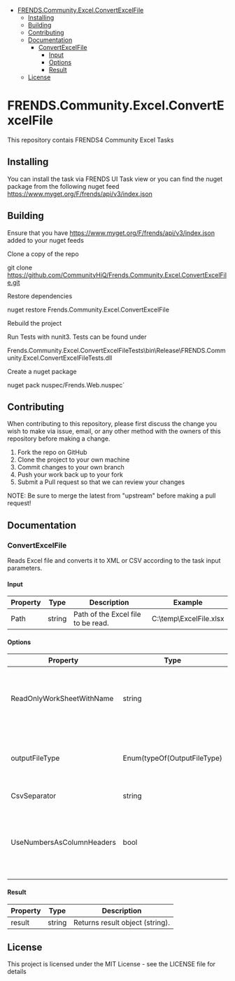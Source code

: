 ﻿- [FRENDS.Community.Excel.ConvertExcelFile](#FRENDS.Community.Excel.ConvertExcelFile)
   - [Installing](#installing)
   - [Building](#building)
   - [Contributing](#contributing)
   - [Documentation](#documentation)
      - [ConvertExcelFile](#convertExcelFile)
		 - [Input](#input)
		 - [Options](#options)
		 - [Result](#result)
   - [License](#license)
       
# FRENDS.Community.Excel.ConvertExcelFile
This repository contais FRENDS4 Community Excel Tasks

## Installing
You can install the task via FRENDS UI Task view or you can find the nuget package from the following nuget feed
https://www.myget.org/F/frends/api/v3/index.json

## Building
Ensure that you have https://www.myget.org/F/frends/api/v3/index.json added to your nuget feeds

Clone a copy of the repo

git clone https://github.com/CommunityHiQ/Frends.Community.Excel.ConvertExcelFile.git

Restore dependencies

nuget restore Frends.Community.Excel.ConvertExcelFile

Rebuild the project

Run Tests with nunit3. Tests can be found under

Frends.Community.Excel.ConvertExcelFileTests\bin\Release\FRENDS.Community.Excel.ConvertExcelFileTests.dll

Create a nuget package

nuget pack nuspec/Frends.Web.nuspec`

## Contributing
When contributing to this repository, please first discuss the change you wish to make via issue, email, or any other method with the owners of this repository before making a change.

1. Fork the repo on GitHub
2. Clone the project to your own machine
3. Commit changes to your own branch
4. Push your work back up to your fork
5. Submit a Pull request so that we can review your changes

NOTE: Be sure to merge the latest from "upstream" before making a pull request!

## Documentation

### ConvertExcelFile

Reads Excel file and converts it to XML or CSV according to the task input parameters.

#### Input
| Property  | Type  | Description |Example|
|-----------|-------|-------------|-------|
| Path  | string | Path of the Excel file to be read. | C:\temp\ExcelFile.xlsx|

#### Options
| Property  | Type  | Description |
|-----------|-------|-------------|
| ReadOnlyWorkSheetWithName  | string | Excel work sheet name to be read. If empty, all work sheets are read. | 
| outputFileType| Enum(typeOf(OutputFileType) | Choose format output string as XML or CSV. |
| CsvSeparator| string | Csv Separator |
| UseNumbersAsColumnHeaders| bool | If set to true, outputs column headers as numbers instead of letters. |

#### Result
| Property  | Type  | Description |
|-----------|-------|-------------|
| result| string  | Returns result object (string). |

## License
This project is licensed under the MIT License - see the LICENSE file for details